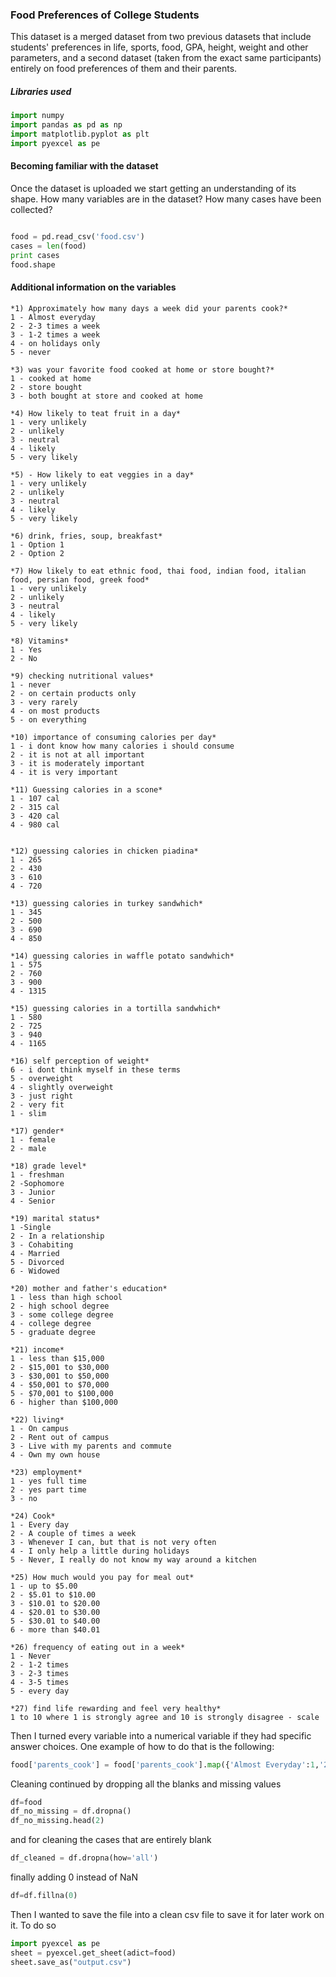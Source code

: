 ### Food Preferences of College Students

This dataset is a merged dataset from two previous datasets that include students' preferences in life, sports, food, GPA, height, weight
and other parameters, and a second dataset (taken from the exact same participants) entirely on food preferences of them and their parents. 

##### Libraries used

```python
import numpy
import pandas as pd as np
import matplotlib.pyplot as plt
import pyexcel as pe
```

#### Becoming familiar with the dataset
Once the dataset is uploaded we start getting an understanding of its shape. How many variables are in the dataset? How many cases have been collected?

``` python

food = pd.read_csv('food.csv')
cases = len(food)
print cases
food.shape
```

#### Additional information on the variables
```
*1) Approximately how many days a week did your parents cook?*
1 - Almost everyday
2 - 2-3 times a week
3 - 1-2 times a week
4 - on holidays only
5 - never

*3) was your favorite food cooked at home or store bought?*
1 - cooked at home
2 - store bought
3 - both bought at store and cooked at home

*4) How likely to teat fruit in a day*
1 - very unlikely
2 - unlikely
3 - neutral
4 - likely
5 - very likely

*5) - How likely to eat veggies in a day*
1 - very unlikely
2 - unlikely
3 - neutral
4 - likely
5 - very likely

*6) drink, fries, soup, breakfast*
1 - Option 1
2 - Option 2

*7) How likely to eat ethnic food, thai food, indian food, italian food, persian food, greek food*
1 - very unlikely
2 - unlikely
3 - neutral
4 - likely
5 - very likely

*8) Vitamins*
1 - Yes
2 - No

*9) checking nutritional values*
1 - never
2 - on certain products only
3 - very rarely
4 - on most products
5 - on everything

*10) importance of consuming calories per day*
1 - i dont know how many calories i should consume
2 - it is not at all important
3 - it is moderately important
4 - it is very important

*11) Guessing calories in a scone*
1 - 107 cal
2 - 315 cal
3 - 420 cal
4 - 980 cal


*12) guessing calories in chicken piadina*
1 - 265
2 - 430
3 - 610
4 - 720

*13) guessing calories in turkey sandwhich*
1 - 345
2 - 500
3 - 690
4 - 850

*14) guessing calories in waffle potato sandwhich*
1 - 575
2 - 760
3 - 900
4 - 1315

*15) guessing calories in a tortilla sandwhich*
1 - 580
2 - 725
3 - 940
4 - 1165

*16) self perception of weight*
6 - i dont think myself in these terms
5 - overweight
4 - slightly overweight
3 - just right
2 - very fit
1 - slim

*17) gender*
1 - female
2 - male

*18) grade level*
1 - freshman
2 -Sophomore
3 - Junior
4 - Senior

*19) marital status*
1 -Single
2 - In a relationship
3 - Cohabiting
4 - Married
5 - Divorced
6 - Widowed

*20) mother and father's education*
1 - less than high school
2 - high school degree
3 - some college degree
4 - college degree
5 - graduate degree

*21) income*
1 - less than $15,000
2 - $15,001 to $30,000
3 - $30,001 to $50,000
4 - $50,001 to $70,000
5 - $70,001 to $100,000
6 - higher than $100,000

*22) living*
1 - On campus
2 - Rent out of campus
3 - Live with my parents and commute
4 - Own my own house

*23) employment*
1 - yes full time
2 - yes part time
3 - no

*24) Cook*
1 - Every day
2 - A couple of times a week
3 - Whenever I can, but that is not very often 
4 - I only help a little during holidays
5 - Never, I really do not know my way around a kitchen

*25) How much would you pay for meal out*
1 - up to $5.00
2 - $5.01 to $10.00
3 - $10.01 to $20.00
4 - $20.01 to $30.00
5 - $30.01 to $40.00
6 - more than $40.01

*26) frequency of eating out in a week*
1 - Never
2 - 1-2 times
3 - 2-3 times
4 - 3-5 times
5 - every day

*27) find life rewarding and feel very healthy*
1 to 10 where 1 is strongly agree and 10 is strongly disagree - scale
```

Then I turned every variable into a numerical variable if they had specific answer choices. One example of how to do that is the following:

``` python
food['parents_cook'] = food['parents_cook'].map({'Almost Everyday':1,'2-3 times a week':2, '1-2 times a week':3, 'On holidays only':4, 'Never':5})
```
Cleaning continued by dropping all the blanks and missing values
```python
df=food
df_no_missing = df.dropna()
df_no_missing.head(2)
```
and for cleaning the cases that are entirely blank
```python
df_cleaned = df.dropna(how='all')
```
finally adding 0 instead of NaN
```python
df=df.fillna(0)
```
Then I wanted to save the file into a clean csv file to save it for later work on it. To do so
```python
import pyexcel as pe
sheet = pyexcel.get_sheet(adict=food)
sheet.save_as("output.csv")
```


